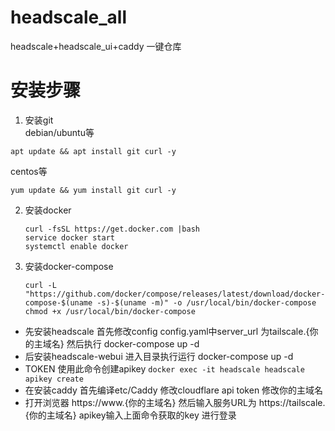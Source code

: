 # headscale_all
headscale+headscale_ui+caddy 一键仓库

# 安装步骤
1. 安装git </br>
   debian/ubuntu等</br>
```
apt update && apt install git curl -y
```
   centos等</br>
```
yum update && yum install git curl -y
```
2. 安装docker </br>
   ```
   curl -fsSL https://get.docker.com |bash
   service docker start
   systemctl enable docker
   ```
3. 安装docker-compose </br>
   ```
   curl -L "https://github.com/docker/compose/releases/latest/download/docker-compose-$(uname -s)-$(uname -m)" -o /usr/local/bin/docker-compose
   chmod +x /usr/local/bin/docker-compose
   ```
- 先安装headscale 首先修改config config.yaml中server_url 为tailscale.{你的主域名} 然后执行 docker-compose up -d
- 后安装headscale-webui 进入目录执行运行 docker-compose up -d
- TOKEN 使用此命令创建apikey `docker exec -it headscale headscale apikey create` 
- 在安装caddy 首先编译etc/Caddy 修改cloudflare api token 修改你的主域名
- 打开浏览器 https://www.{你的主域名} 然后输入服务URL为 https://tailscale.{你的主域名} apikey输入上面命令获取的key 进行登录